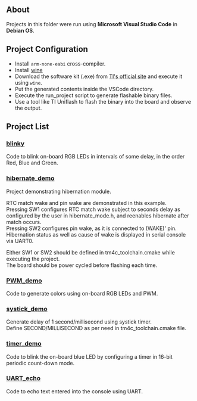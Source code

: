 ## About
Projects in this folder were run using **Microsoft Visual Studio Code** in **Debian OS**.

## Project Configuration
- Install `arm-none-eabi` cross-compiler.
- Install [wine](https://www.winehq.org/)
- Download the software kit (.exe) from [TI's official site](https://www.ti.com/tool/EK-TM4C123GXL?keyMatch=tm4c123gxl&tisearch=universal_search) and execute it using `wine`.
- Put the generated contents inside the VSCode directory.
- Execute the run_project script to generate flashable binary files.
- Use a tool like TI Uniflash to flash the binary into the board and observe the output.


## Project List

### [blinky](blinky/)
Code to blink on-board RGB LEDs in intervals of some delay, in the order Red, Blue and Green.

### [hibernate_demo](hibernate_demo/)
Project demonstrating hibernation module.

RTC match wake and pin wake are demonstrated in this example.  
Pressing SW1 configures RTC match wake subject to seconds delay as configured by the user in hibernate_mode.h, and reenables hibernate after match occurs.  
Pressing SW2 configures pin wake, as it is connected to (WAKE)' pin.  
Hibernation status as well as cause of wake is displayed in serial console via UART0.

Either SW1 or SW2 should be defined in tm4c_toolchain.cmake while executing the project.  
The board should be power cycled before flashing each time.

### [PWM_demo](PWM_demo/)
Code to generate colors using on-board RGB LEDs and PWM.

### [systick_demo](systick_demo/)
Generate delay of 1 second/millisecond using systick timer.  
Define SECOND/MILLISECOND as per need in tm4c_toolchain.cmake file.

### [timer_demo](timer_demo/)
Code to blink the on-board blue LED by configuring a timer in 16-bit periodic count-down mode.

### [UART_echo](UART_echo/)
Code to echo text entered into the console using UART.